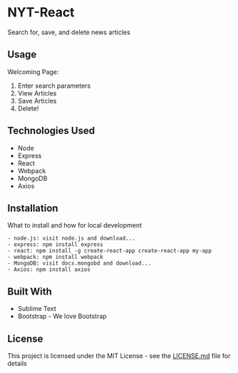 # NYT-React

Search for, save, and delete news articles

## Usage 

Welcoming Page:


1. Enter search parameters
2. View Articles 
3. Save Articles 
4. Delete!

## Technologies Used

- Node
- Express
- React
- Webpack
- MongoDB
- Axios

## Installation

What to install and how for local development 

```
- node.js: visit node.js and download...
- express: npm install express 
- react: npm install -g create-react-app create-react-app my-app
- webpack: npm install webpack
- MongoDB: visit docs.mongobd and download...
- Axios: npm install axios

```

## Built With

* Sublime Text 
* Bootstrap - We love Bootstrap 


## License

This project is licensed under the MIT License - see the [LICENSE.md](LICENSE.md) file for details
